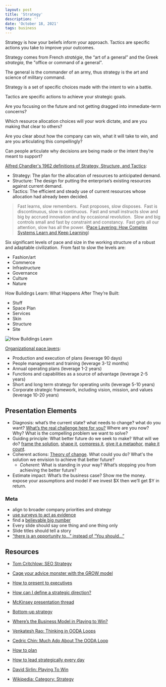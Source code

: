 ```yaml
---
layout: post
title: 'Strategy'
description: ''
date: 'October 18, 2021'
tags: business
---
```


Strategy is how your beliefs inform your approach. Tactics are specific actions you take to improve your outcomes.

Strategy comes from French _stratégie_, the “art of a general” and the Greek _strategia_, the "office or command of a general".

The general is the commander of an army, thus strategy is the art and science of military command.

Strategy is a set of specific choices made with the intent to win a battle.

Tactics are specific actions to achieve your strategic goals.

Are you focusing on the future and not getting dragged into immediate-term concerns?

Which resource allocation choices will your work dictate, and are you making that clear to others?

Are you clear about how the company can win, what it will take to win, and are you articulating this compellingly?

Can people articulate why decisions are being made or the intent they’re meant to support?

[Alfred Chandler's 1962 definitions of Strategy, Structure, and Tactics](https://www.amazon.com/Strategy-Structure-Chapters-Industrial-Enterprise/dp/158798198X):
- Strategy: The plan for the allocation of resources to anticipated demand.
- Structure: The design for putting the enterprise’s existing resources against current demand.
- Tactics: The efficient and steady use of current resources whose allocation had already been decided.

> Fast learns, slow remembers.  Fast proposes, slow disposes.  Fast is discontinuous, slow is continuous.  Fast and small instructs slow and big by accrued innovation and by occasional revolution.  Slow and big controls small and fast by constraint and constancy.  Fast gets all our attention, slow has all the power. ([Pace Layering: How Complex Systems Learn and Keep Learning](https://jods.mitpress.mit.edu/pub/issue3-brand/release/2))

Six significant levels of pace and size in the working structure of a robust and adaptable civilization.  From fast to slow the levels are:
- Fashion/art
- Commerce
- Infrastructure
- Governance
- Culture
- Nature 

How Buildings Learn: What Happens After They’re Built:
- Stuff
- Space Plan
- Services
- Skin
- Structure
- Site

![How Buildings Learn](https://resize-v3.pubpub.org/eyJidWNrZXQiOiJhc3NldHMucHVicHViLm9yZyIsImtleSI6Im52YjdjYzdsLzAxNTEzNzgyMDEwNzQ3LnBuZyIsImVkaXRzIjp7InJlc2l6ZSI6eyJ3aWR0aCI6ODAwLCJmaXQiOiJpbnNpZGUiLCJ3aXRob3V0RW5sYXJnZW1lbnQiOnRydWV9fX0=)

[Organizational pace layers](https://www.cpj.fyi/pace-layers-for-organization/):
- Production and execution of plans (leverage 90 days)
- People management and training (leverage 3-12 months)
- Annual operating plans (leverage 1-2 years)
- Functions and capabilities as a source of advantage (leverage 2-5 years)
- Short and long term strategy for operating units (leverage 5-10 years)
- Corporate strategic framework, including vision, mission, and values (leverage 10-20 years)

## Presentation Elements

- Diagnosis: what’s the current state? what needs to change? what do you want? [What’s the real challenge here for you?](https://lukasmurdock.com/useful-questions/) Where are you now? Why? What is the compelling problem we want to solve?
- Guiding principle: What better future do we seek to make? What will we do? [frame the solution](https://commoncog.com/obviously-awesome/), [shape it](https://basecamp.com/shapeup/1.1-chapter-02), [compress it](https://www.eugenewei.com/blog/2017/5/11/jpeg-your-ideas), [give it a metaphor](https://interactionmagic.com/Metaphors-mold-minds), [make it count](https://lukasmurdock.com/make-it-count/).
- Coherent actions: [Theory of change](http://www.aaronsw.com/weblog/theoryofchange). What could you do? What's the solution we envision to achieve that better future?
    - _Coherent_: What is standing in your way? What’s stopping you from achieving the better future?
- Estimate impact: What’s the business case? Show me the money. expose your assumptions and model if we invest $X then we’ll get $Y in return.

### Meta

- align to broader company priorities and strategy
- [use surveys to act as evidence](https://newsletter.seomba.com/p/using-surveys-to-increase-executive)
- find a [believable big number](https://newsletter.seomba.com/p/managing-expectations-by-finding)
- Every slide should say one thing and one thing only
- Slide titles should tell a story
- [“there is an opportunity to…” instead of “You should…”](https://newsletter.seomba.com/p/the-consultants-stance)


## Resources

- [Tom Critchlow: SEO Strategy](https://newsletter.seomba.com/p/how-to-make-an-seo-strategy)

- [Cage your advice monster with the GROW model](https://critter.blog/2022/09/09/cage-your-advice-monster-with-the-grow-model/)

- [How to present to executives](https://lethain.com/present-to-executives/?utm_source=stefanjudis)

- [How can I define a strategic direction?](https://newsletter.buditanrim.co/p/dear-budi-my-team-is-focusing-on)

- [McKinsey presentation thread](https://twitter.com/polak_jasper/status/1550816018158833667?s=20&t=Zue2_m53l4vaiPt6WVyoww)

- [Bottom-up strategy](https://theoverlap.substack.com/p/bottom-up-strategy)

- [Where’s the Business Model in Playing to Win?](https://rogermartin.medium.com/wheres-the-business-model-in-playing-to-win-33dfb8e87354)

- [Venkatesh Rao: Thinking in OODA Loops](https://www.ribbonfarm.com/2021/12/06/thinking-in-ooda-loops/)
- [Cedric Chin: Much Ado About The OODA Loop](https://commoncog.com/much-ado-about-the-ooda-loop/)

- [How to plan](https://kellanem.com/notes/how-to-plan)

- [How to lead strategically every day](https://www.lenareinhard.com/articles/how-to-lead-strategically-every-day)

- [David Sirlin: Playing To Win](https://www.sirlin.net/ptw)

- [Wikipedia: Category: Strategy](https://en.wikipedia.org/wiki/Category:Strategy)
